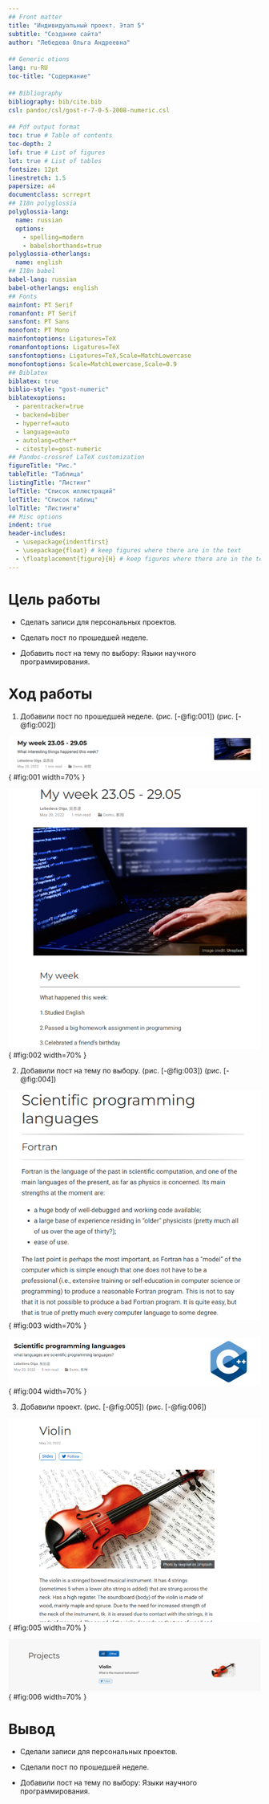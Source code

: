 ```yaml
---
## Front matter
title: "Индивидуальный проект. Этап 5"
subtitle: "Создание сайта"
author: "Лебедева Ольга Андреевна"

## Generic otions
lang: ru-RU
toc-title: "Содержание"

## Bibliography
bibliography: bib/cite.bib
csl: pandoc/csl/gost-r-7-0-5-2008-numeric.csl

## Pdf output format
toc: true # Table of contents
toc-depth: 2
lof: true # List of figures
lot: true # List of tables
fontsize: 12pt
linestretch: 1.5
papersize: a4
documentclass: scrreprt
## I18n polyglossia
polyglossia-lang:
  name: russian
  options:
	- spelling=modern
	- babelshorthands=true
polyglossia-otherlangs:
  name: english
## I18n babel
babel-lang: russian
babel-otherlangs: english
## Fonts
mainfont: PT Serif
romanfont: PT Serif
sansfont: PT Sans
monofont: PT Mono
mainfontoptions: Ligatures=TeX
romanfontoptions: Ligatures=TeX
sansfontoptions: Ligatures=TeX,Scale=MatchLowercase
monofontoptions: Scale=MatchLowercase,Scale=0.9
## Biblatex
biblatex: true
biblio-style: "gost-numeric"
biblatexoptions:
  - parentracker=true
  - backend=biber
  - hyperref=auto
  - language=auto
  - autolang=other*
  - citestyle=gost-numeric
## Pandoc-crossref LaTeX customization
figureTitle: "Рис."
tableTitle: "Таблица"
listingTitle: "Листинг"
lofTitle: "Список иллюстраций"
lotTitle: "Список таблиц"
lolTitle: "Листинги"
## Misc options
indent: true
header-includes:
  - \usepackage{indentfirst}
  - \usepackage{float} # keep figures where there are in the text
  - \floatplacement{figure}{H} # keep figures where there are in the text
---
```


# Цель работы

- Сделать записи для персональных проектов.

- Сделать пост по прошедшей неделе.

- Добавить пост на тему по выбору: Языки научного программирования.

# Ход работы

1. Добавили пост по прошедшей неделе. (рис. [-@fig:001]) (рис. [-@fig:002]) 

![Пост по прошедшей неделе](image/1.png){ #fig:001 width=70% }

![Содержание](image/2.png){ #fig:002 width=70% }

2. Добавили пост на тему по выбору. (рис. [-@fig:003]) (рис. [-@fig:004]) 

![Содержание ](image/3.png){ #fig:003 width=70% }

![Пост на тему по выбору](image/4.png){ #fig:004 width=70% }

3. Добавили проект. (рис. [-@fig:005]) (рис. [-@fig:006]) 

![Содержание ](image/5.png){ #fig:005 width=70% }

![Пост на тему по выбору](image/6.png){ #fig:006 width=70% }

# Вывод

- Сделали записи для персональных проектов.

- Сделали пост по прошедшей неделе.

- Добавили пост на тему по выбору: Языки научного программирования.
